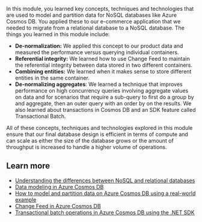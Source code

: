 In this module, you learned key concepts, techniques and technologies that are used to model and partition data for NoSQL databases like Azure Cosmos DB. You applied these to our e-commerce application that we needed to migrate from a relational database to a NoSQL database. The things you learned in this module include:

* **De-normalization:** We applied this concept to our product data and measured the performance versus querying individual containers.
* **Referential integrity:** We learned how to use Change Feed to maintain the referential integrity between data stored in two different containers.
* **Combining entities:** We learned when it makes sense to store different entities in the same container.
* **De-normalizing aggregates**: We learned a technique that improves performance on high concurrency queries involving aggregate values on data and for scenarios that require a sub-query to first do a group by and aggregate, then an outer query with an order by on the results. We also learned about transactions in Cosmos DB and an SDK feature called Transactional Batch.

All of these concepts, techniques and technologies explored in this module ensure that our final database design is efficient in terms of compute and can scale as either the size of the database grows or the amount of throughput is increased to handle a higher volume of operations.

## Learn more

* [Understanding the differences between NoSQL and relational databases](/azure/cosmos-db/relational-nosql)
* [Data modeling in Azure Cosmos DB](/azure/cosmos-db/modeling-data)
* [How to model and partition data on Azure Cosmos DB using a real-world example](/azure/cosmos-db/how-to-model-partition-example)
* [Change Feed in Azure Cosmos DB](/azure/cosmos-db/change-feed)
* [Transactional batch operations in Azure Cosmos DB using the .NET SDK](/azure/cosmos-db/transactional-batch)
